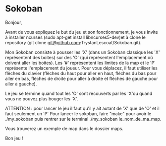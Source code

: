 # Sokoban

Bonjour,

Avant de vous expliquez le but du jeu et son fonctionnement, je vous invite à installer ncurses (sudo apt-get install libncurses5-dev)et à clone le repository (git clone git@github.com:TrystanLescoat/Sokoban.git).

Mon Sokoban consiste à pousser les 'X' (dans un Sokoban classique les 'X' représentent des boites)
sur des 'O' (qui représentent l'emplacement où doivent aller les boites).
Les '#' représentent les limites de la map et le 'P' représente l'emplacement du joueur.
Pour vous déplacez, il faut utiliser les flèches du clavier (flèches du haut pour aller en haut, flèches du bas pour aller en bas,
flèches de droite pour aller à droite et flèches de gauche pour aller à gauche).

Le jeu se termine quand tout les 'O' sont recouverts par les 'X'ou quand vous ne pouvez plus bouger les 'X'.

ATTENTION : pour lancer le jeu il faut qu'il y ait autant de 'X' que de 'O' et il faut seulement un 'P'
Pour lancer le sokoban, faire "make" pour avoir le ./my_sokoban puis rentrer sur le terminal ./my_sokoban le_nom_de_ma_map.

Vous trouverez un exemple de map dans le dossier maps.

Bon jeu !